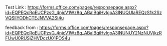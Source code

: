 Test Link : https://forms.office.com/pages/responsepage.aspx?id=EQPEQcRqEUCPzsG_4njcV1Wz8q_ABalBqiHvlgoA3lNUQUlaREQzS1k2SzVQSllYODhCTEJNVVA2Si4u


feedback from : https://forms.office.com/pages/responsepage.aspx?id=EQPEQcRqEUCPzsG_4njcV1Wz8q_ABalBqiHvlgoA3lNUNUY2NzNUVjkzRFUwU0RUSjZHVDczU01POS4u
